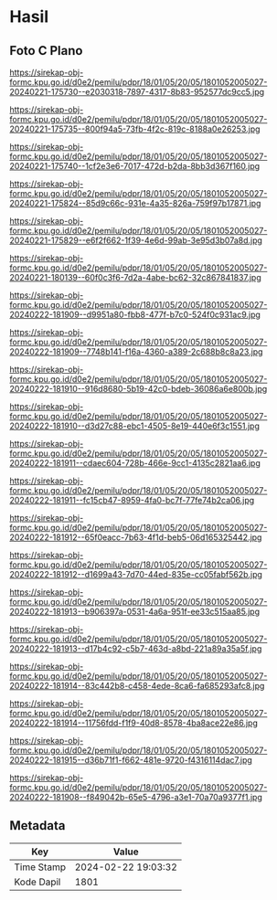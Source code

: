 # Hasil

## Foto C Plano

https://sirekap-obj-formc.kpu.go.id/d0e2/pemilu/pdpr/18/01/05/20/05/1801052005027-20240221-175730--e2030318-7897-4317-8b83-952577dc9cc5.jpg

https://sirekap-obj-formc.kpu.go.id/d0e2/pemilu/pdpr/18/01/05/20/05/1801052005027-20240221-175735--800f94a5-73fb-4f2c-819c-8188a0e26253.jpg

https://sirekap-obj-formc.kpu.go.id/d0e2/pemilu/pdpr/18/01/05/20/05/1801052005027-20240221-175740--1cf2e3e6-7017-472d-b2da-8bb3d367f160.jpg

https://sirekap-obj-formc.kpu.go.id/d0e2/pemilu/pdpr/18/01/05/20/05/1801052005027-20240221-175824--85d9c66c-931e-4a35-826a-759f97b17871.jpg

https://sirekap-obj-formc.kpu.go.id/d0e2/pemilu/pdpr/18/01/05/20/05/1801052005027-20240221-175829--e6f2f662-1f39-4e6d-99ab-3e95d3b07a8d.jpg

https://sirekap-obj-formc.kpu.go.id/d0e2/pemilu/pdpr/18/01/05/20/05/1801052005027-20240221-180139--60f0c3f6-7d2a-4abe-bc62-32c867841837.jpg

https://sirekap-obj-formc.kpu.go.id/d0e2/pemilu/pdpr/18/01/05/20/05/1801052005027-20240222-181909--d9951a80-fbb8-477f-b7c0-524f0c931ac9.jpg

https://sirekap-obj-formc.kpu.go.id/d0e2/pemilu/pdpr/18/01/05/20/05/1801052005027-20240222-181909--7748b141-f16a-4360-a389-2c688b8c8a23.jpg

https://sirekap-obj-formc.kpu.go.id/d0e2/pemilu/pdpr/18/01/05/20/05/1801052005027-20240222-181910--916d8680-5b19-42c0-bdeb-36086a6e800b.jpg

https://sirekap-obj-formc.kpu.go.id/d0e2/pemilu/pdpr/18/01/05/20/05/1801052005027-20240222-181910--d3d27c88-ebc1-4505-8e19-440e6f3c1551.jpg

https://sirekap-obj-formc.kpu.go.id/d0e2/pemilu/pdpr/18/01/05/20/05/1801052005027-20240222-181911--cdaec604-728b-466e-9cc1-4135c2821aa6.jpg

https://sirekap-obj-formc.kpu.go.id/d0e2/pemilu/pdpr/18/01/05/20/05/1801052005027-20240222-181911--fc15cb47-8959-4fa0-bc7f-77fe74b2ca06.jpg

https://sirekap-obj-formc.kpu.go.id/d0e2/pemilu/pdpr/18/01/05/20/05/1801052005027-20240222-181912--65f0eacc-7b63-4f1d-beb5-06d165325442.jpg

https://sirekap-obj-formc.kpu.go.id/d0e2/pemilu/pdpr/18/01/05/20/05/1801052005027-20240222-181912--d1699a43-7d70-44ed-835e-cc05fabf562b.jpg

https://sirekap-obj-formc.kpu.go.id/d0e2/pemilu/pdpr/18/01/05/20/05/1801052005027-20240222-181913--b906397a-0531-4a6a-951f-ee33c515aa85.jpg

https://sirekap-obj-formc.kpu.go.id/d0e2/pemilu/pdpr/18/01/05/20/05/1801052005027-20240222-181913--d17b4c92-c5b7-463d-a8bd-221a89a35a5f.jpg

https://sirekap-obj-formc.kpu.go.id/d0e2/pemilu/pdpr/18/01/05/20/05/1801052005027-20240222-181914--83c442b8-c458-4ede-8ca6-fa685293afc8.jpg

https://sirekap-obj-formc.kpu.go.id/d0e2/pemilu/pdpr/18/01/05/20/05/1801052005027-20240222-181914--11756fdd-f1f9-40d8-8578-4ba8ace22e86.jpg

https://sirekap-obj-formc.kpu.go.id/d0e2/pemilu/pdpr/18/01/05/20/05/1801052005027-20240222-181915--d36b71f1-f662-481e-9720-f4316114dac7.jpg

https://sirekap-obj-formc.kpu.go.id/d0e2/pemilu/pdpr/18/01/05/20/05/1801052005027-20240222-181908--f849042b-65e5-4796-a3e1-70a70a9377f1.jpg


## Metadata

| Key        | Value               |
| ---------- | ------------------- |
| Time Stamp | 2024-02-22 19:03:32 |
| Kode Dapil | 1801                |



